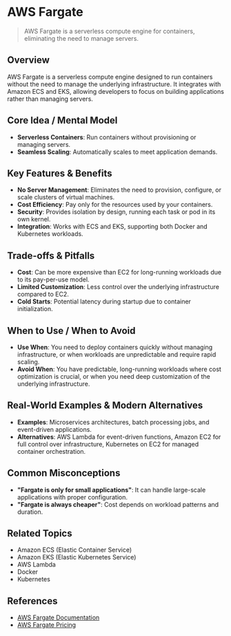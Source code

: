 # AWS Fargate

> AWS Fargate is a serverless compute engine for containers, eliminating the need to manage servers.

## Overview
AWS Fargate is a serverless compute engine designed to run containers without the need to manage the underlying infrastructure. It integrates with Amazon ECS and EKS, allowing developers to focus on building applications rather than managing servers.

## Core Idea / Mental Model
- **Serverless Containers**: Run containers without provisioning or managing servers.
- **Seamless Scaling**: Automatically scales to meet application demands.

## Key Features & Benefits
- **No Server Management**: Eliminates the need to provision, configure, or scale clusters of virtual machines.
- **Cost Efficiency**: Pay only for the resources used by your containers.
- **Security**: Provides isolation by design, running each task or pod in its own kernel.
- **Integration**: Works with ECS and EKS, supporting both Docker and Kubernetes workloads.

## Trade-offs & Pitfalls
- **Cost**: Can be more expensive than EC2 for long-running workloads due to its pay-per-use model.
- **Limited Customization**: Less control over the underlying infrastructure compared to EC2.
- **Cold Starts**: Potential latency during startup due to container initialization.

## When to Use / When to Avoid
- **Use When**: You need to deploy containers quickly without managing infrastructure, or when workloads are unpredictable and require rapid scaling.
- **Avoid When**: You have predictable, long-running workloads where cost optimization is crucial, or when you need deep customization of the underlying infrastructure.

## Real-World Examples & Modern Alternatives
- **Examples**: Microservices architectures, batch processing jobs, and event-driven applications.
- **Alternatives**: AWS Lambda for event-driven functions, Amazon EC2 for full control over infrastructure, Kubernetes on EC2 for managed container orchestration.

## Common Misconceptions
- **"Fargate is only for small applications"**: It can handle large-scale applications with proper configuration.
- **"Fargate is always cheaper"**: Cost depends on workload patterns and duration.

## Related Topics
- Amazon ECS (Elastic Container Service)
- Amazon EKS (Elastic Kubernetes Service)
- AWS Lambda
- Docker
- Kubernetes

## References
- [AWS Fargate Documentation](https://docs.aws.amazon.com/AmazonECS/latest/userguide/what-is-fargate.html)  
- [AWS Fargate Pricing](https://aws.amazon.com/fargate/pricing/)